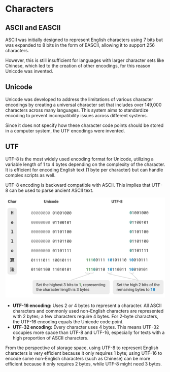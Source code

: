 # Characters

## ASCII and EASCII

ASCII was initially designed to represent English characters using 7 bits but was expanded to 8 bits in the form of EASCII, allowing it to support 256 characters.

However, this is still insufficient for languages with larger character sets like Chinese, which led to the creation of other encodings, for this reason Unicode was invented.

## Unicode

Unicode was developed to address the limitations of various character encodings by creating a universal character set that includes over 149,000 characters across many languages. This system aims to standardize encoding to prevent incompatibility issues across different systems.

Since it does not specify how these character code points should be stored in a computer system, the UTF encodings were invented.

## UTF

UTF-8 is the most widely used encoding format for Unicode, utilizing a variable length of 1 to 4 bytes depending on the complexity of the character. It is efficient for encoding English text (1 byte per character) but can handle complex scripts as well.

UTF-8 encoding is backward compatible with ASCII. This implies that UTF-8 can be used to parse ancient ASCII text.

![](characters/image1.jpg)

- **UTF-16 encoding:** Uses 2 or 4 bytes to represent a character. All ASCII characters and commonly used non-English characters are represented with 2 bytes; a few characters require 4 bytes. For 2-byte characters, the UTF-16 encoding equals the Unicode code point.
- **UTF-32 encoding:** Every character uses 4 bytes. This means UTF-32 occupies more space than UTF-8 and UTF-16, especially for texts with a high proportion of ASCII characters.

From the perspective of storage space, using UTF-8 to represent English characters is very efficient because it only requires 1 byte; using UTF-16 to encode some non-English characters (such as Chinese) can be more efficient because it only requires 2 bytes, while UTF-8 might need 3 bytes.
